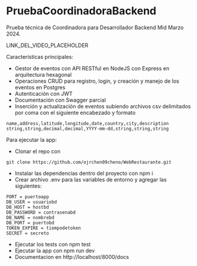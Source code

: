# PruebaCoordinadoraBackend
Prueba técnica de Coordinadora para Desarrollador Backend Mid Marzo 2024. 

LINK_DEL_VIDEO_PLACEHOLDER

Características principales:
- Gestor de eventos con API RESTful en NodeJS con Express en arquitectura hexagonal
- Operaciones CRUD para registro, login, y creación y manejo de los eventos en Postgres
- Autenticación con JWT
- Documentación con Swagger parcial
- Inserción y actualización de eventos subiendo archivos csv delimitados por coma con el siguiente encabezado y formato
```
name,address,latitude,longitude,date,country,city,description
string,string,decimal,decimal,YYYY-mm-dd,string,string,string
```
Para ejecutar la app:

- Clonar el repo con 
```
git clone https://github.com/ojrchen09cheno/WebRestaurante.git
```
- Instalar las dependencias dentro del proyecto con npm i
- Crear archivo .env para las variables de entorno y agregar las siguientes:
```
PORT = puertoapp
DB_USER = usuariobd
DB_HOST = hostbd
DB_PASSWORD = contrasenabd
DB_NAME = nombrebd
DB_PORT = puertobd
TOKEN_EXPIRE = tiempodetoken
SECRET = secreto
```
- Ejecutar los tests con npm test
- Ejecutar la app con npm run dev
- Documentacion en http://localhost/8000/docs
